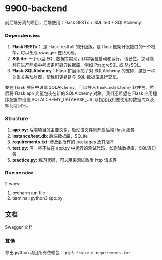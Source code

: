 # 9900-backend
前后端分离的项目，后端使用：Flask RESTx + SQLite3 + SQLAlchemy

### Dependencies
1. **Flask RESTx：** 是 Flask-restfull 的升级版，是 flask 框架开发接口的一个框架，可以生成 swagger 在线文档。
2. **SQLite**: 一个小型 SQL 数据库实现，非常容易启动和运行。请记住，您可能想在生产环境中考虑更可靠的数据库，例如 PostgreSQL 或 MySQL。
3. **Flask-SQLAlchemy**：Flask 扩展添加了对 SQLAlchemy 的支持，这是一种对象关系映射器，使我们更容易与 SQL 数据库进行交互。


要在 Flask 项目中设置 SQLAlchemy，可以导入 flask_sqlalchemy 软件包，然后将 Flask app 变量包装在新的 SQLAlchemy 对象。我们还希望在 Flask 应用程序配置中设置 SQLALCHEMY_DATABASE_URI 以指定我们要使用的数据库以及如何访问它。

### Structure
1. **app.py:** 后端项目的主要文件，启动该文件则开启后端 flask 服务
2. **instance/test.db:** 后端数据库，SQLite
3. **requirements.txt:** 涉及到所有的 packages 及其版本
4. **test.py:** 写一些不放在 app.py 中运行的测试代码，如删除数据库，SQL语句等
5. **practice.py:** 练习代码，可以用来测试收发 http 请求等

### Run service
2 ways:

1. pycharm run file
2. terminal: python3 app.py

## 文档

Swagger 文档

### 其他
导出 python 项目所有依赖包： `pip3 freeze > requirements.txt `